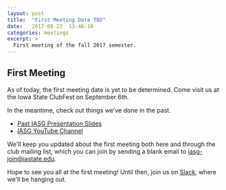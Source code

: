 ```yaml
---
layout: post
title:  "First Meeting Date TBD"
date:   2017-08-22  13:48:10
categories: meetings
excerpt: >
  First meeting of the fall 2017 semester.
---
```

First Meeting
-------------------
As of today, the first meeting date is yet to be determined. Come visit us at the Iowa State ClubFest on September 6th.

In the meantime, check out things we've done in the past.
- [Past IASG Presentation Slides](https://drive.google.com/drive/folders/0By6whaxOBgbFLUNJRWFhbDJIZGM?usp=sharing)
- [IASG YouTube Channel](https://www.youtube.com/channel/UC-rLOtGfHGx9N1mlNNEwJNQ)

We'll keep you updated about the first meeting both here and through the club mailing list, which you can join by sending a blank
email to iasg-join@iastate.edu.

Hope to see you all at the first meeting! Until then, join us on [Slack](https://iasg.slack.com), where we'll be hanging out.

